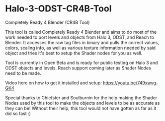 # Halo-3-ODST-CR4B-Tool
Completely Ready 4 Blender (CR4B Tool)

This tool is called Completely Ready 4 Blender and aims to do most of the work needed to port levels and objects from Halo 3, ODST, and Reach to Blender.
It accesses the raw tag files in binary and pulls the correct values, colors, scaling info, as well as various texture information needed by said object and tries it's best to setup the Shader nodes for you as well.

Tool is currently in Open Beta and is ready for public testing on Halo 3 and ODST objects and levels. Reach support coming later as Shader Nodes need to be made.

Video here on how to get it installed and setup: https://youtu.be/749xwvg-GK4

Special thanks to Chiefster and Soulburnin for the help making the Shader Nodes used by this tool to make the objects and levels to be as accurate as they can be!
Without their help, this tool would not have gotten as far as it did so fast :)
